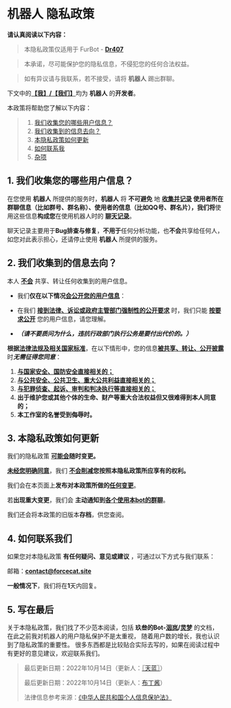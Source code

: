 # 机器人 隐私政策

**请认真阅读以下内容：**

> 本隐私政策仅适用于 FurBot - **[Dr407](https://github.com/Force-CatDevs/Dr407)**

>本承诺，尽可能保护您的隐私信息，不侵犯您的任何合法权益。

>如有异议请与我联系，若不接受，请将 **机器人** 踢出群聊。

下文中的<u>**【我】/【我们】**</u>均为 **机器人** 的**开发者**。

本政策将帮助您了解以下内容：

> 1. [我们收集您的哪些用户信息？](./#1)
> 2. [我们收集到的信息去向？](./#2)
> 3. [本隐私政策如何更新](./#3)
> 4. [如何联系我](./#4)
> 5. [杂项](./#5)

## 1. 我们收集您的哪些用户信息？

在您使用 **机器人** 所提供的服务时，**机器人** 将 **不可避免** 地 **<u>收集并记录</u> **使用者所在群聊信息（比如群号、群名称）、使用者的信息（比如QQ号、群名片）</u>**，我们将**使用这些信息**构成您**在使用机器人时的 <u>**聊天记录**</u>。

聊天记录主要用于**Bug排查与修复**，**不用于**任何分析功能，也**不会**共享给任何人，如您对此表示担心，还请停止使用 **机器人** 所提供的服务。

## 2. 我们收集到的信息去向？

本人 **<u>不会</u>** 共享、转让任何收集到的用户信息。

* 我们**仅在以下情况<u>会公开您的用户信息</u>**：

* 在我们 **<u>接到法律、诉讼或政府主管部门强制性的公开要求</u>** 时，我们只能 **<u>按要求公开</u>** 您的用户信息，请您理解。
* ***（请不要质问为什么，违抗行政部门执行公务是要付出代价的。）***

**根据[法律法规及相关国家标准](http://www.npc.gov.cn/npc/c30834/202108/a8c4e3672c74491a80b53a172bb753fe.shtml#)**，在以下情形中，您的信息<u>**被共享、转让、公开披露**</u>时***无需征得您同意***：

1. <u>**与国家安全、国防安全直接相关的；**</u>
2. <u>**与公共安全、公共卫生、重大公共利益直接相关的；**</u>
3. <u>**与犯罪侦查、起诉、审判和判决执行等直接相关的；**</u>
4. **出于维护您或其他个体的生命、财产等重大合法权益但又很难得到本人同意的；**
5. **本工作室的名誉受到侮辱时。**

## 3. 本隐私政策如何更新

我们的隐私政策 **<u>可能会</u>随时变更。**

**<u>未经您明确同意</u>**，我们 **<u>不会削减</u>您按照本隐私政策所应享有的权利。**

我们会在本页面上**发布对本政策所做的<u>任何变更</u>**。

若**出现重大变更**，我们会 **主动通知到<u>各个使用本bot的群聊</u>**。

我们还会将本政策的旧版本**存档**，供您查阅。

## 4. 如何联系我们

如果您对本隐私政策 **有任何疑问、意见或建议** ，可通过以下方式与我们联系：

邮箱：**[contact@forcecat.site](mailto:contact@forcecat.site)**

**一般情况下**，我们将在**1**天内回复。

## 5. 写在最后

关于本隐私政策，我们找了不少范本阅读，包括 **玖叁的Bot-[洇岚](https://yinlan.furbot.icu/privacy/20220217/)/[灵梦](https://www.uwpg.xyz/privacy/)** 的文档，在此之前我对机器人的用户隐私保护不是太重视， 随着用户数的增长，我也认识到了隐私政策的重要性。 很多东西都是比较贴合实际去写的，如果在阅读过程中有更好的意见建议，欢迎联系我们。

> 最后更新日期：2022年10月14日（更新人：[〖天蓝〗](https://github.com/MetallicAllex)）
> 
> 最后更新日期：2022年10月14日（更新人：[布丁酱](https://github.com/BuDingOwO)）
> 
> 法律信息参考来源：[《中华人民共和国个人信息保护法》](http://www.npc.gov.cn/npc/c30834/202108/a8c4e3672c74491a80b53a172bb753fe.shtml)
